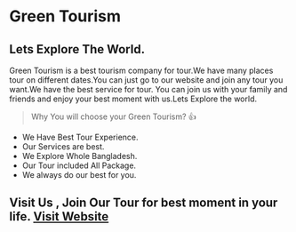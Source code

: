 # Green Tourism
## Lets Explore The World.

Green Tourism is a best tourism company for tour.We have many places tour on different dates.You can just go to our website and join any tour you want.We have the best service for tour. You can join us with your family and friends and enjoy your best moment with us.Lets Explore the world.

> Why You will choose your Green Tourism? :+1:
- We Have Best Tour Experience.
- Our Services are best.
- We Explore Whole Bangladesh.
- Our Tour included All Package.
- We always do our best for you.

## Visit Us , Join Our Tour for best moment in your life. [Visit Website](https://green-tourism-e4d52.web.app/)